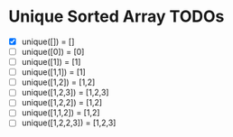 # Unique Sorted Array TODOs

- [x] unique([]) = []
- [ ] unique([0]) = [0]
- [ ] unique([1]) = [1]
- [ ] unique([1,1]) = [1]
- [ ] unique([1,2]) = [1,2]
- [ ] unique([1,2,3]) = [1,2,3]
- [ ] unique([1,2,2]) = [1,2]
- [ ] unique([1,1,2]) = [1,2]
- [ ] unique([1,2,2,3]) = [1,2,3]
